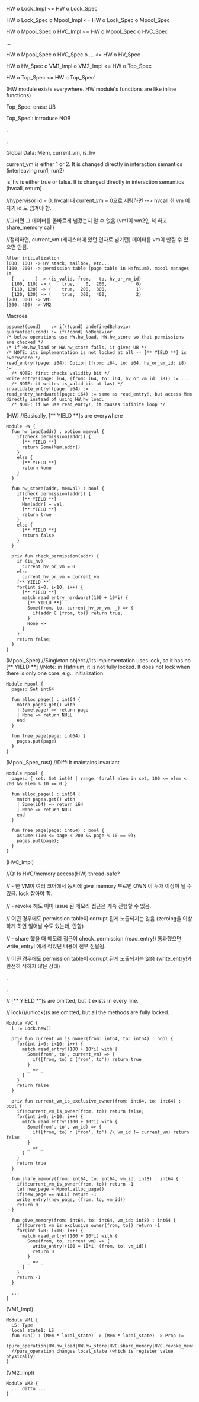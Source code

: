 HW o Lock_Impl <= HW o Lock_Spec

HW o Lock_Spec o Mpool_Impl <= HW o Lock_Spec o Mpool_Spec

HW o Mpool_Spec o HVC_Impl <= HW o Mpool_Spec o HVC_Spec

...

HW o Mpool_Spec o HVC_Spec o ... <= HW o HV_Spec

HW o HV_Spec o VM1_Impl o VM2_Impl <= HW o Top_Spec

HW o Top_Spec <= HW o Top_Spec'

(HW module exists everywhere. HW module's functions are like inline functions)



Top_Spec: erase UB

Top_Spec': introduce NOB

.

.

Global Data: Mem, current_vm, is_hv

current_vm is either 1 or 2. It is changed directly in interaction semantics (interleaving run1, run2)

is_hv is either true or false. It is changed directly in interaction semantics (hvcall, return)

//hypervisor id = 0, hvcall 때 current_vm = 0으로 세팅하면 --> hvcall 한 vm 이 자기 id 도 넘겨야 함.

//그러면 그 데이터를 올바르게 넘겼는지 알 수 없음 (vm1이 vm2인 척 하고 share_memory call)

//정리하면, current_vm (레지스터에 있던 인자로 넘기던) 데이터를 vm이 만질 수 있으면 안됨.

```
After initialization
[000, 100) -> HV stack, mailbox, etc...
[100, 200) -> permission table (page table in Hafnium). mpool manages it
  [   ,    ) -> (is_valid, from,   to, hv_or_vm_id)
  [100, 110) -> (    true,    0,  200,           0)
  [110, 120) -> (    true,  200,  300,           1)
  [120, 130) -> (    true,  300,  400,           2)
[200, 300) -> VM1
[300, 400) -> VM2
```

Macroes
```
assume!(cond)    := if(!cond) UndefinedBehavior
guarantee!(cond) := if(!cond) NoBehavior
/* below operations use HW.hw_load, HW.hw_store so that permissions are checked */
/* if HW.hw_load or HW.hw_store fails, it gives UB */
/* NOTE: its implementation is not locked at all -- [** YIELD **] is everywhere */
read_entry!(page: i64): Option (from: i64, to: i64, hv_or_vm_id: i8) :=  ...
  /* NOTE: first checks validity bit */
write_entry!(page: i64, (from: i64, to: i64, hv_or_vm_id: i8)) := ...
  /* NOTE: it writes is_valid bit at last */
invalidate_entry!(page: i64) := ...
read_entry_hardware!(page: i64) := same as read_entry!, but access Mem directly instead of using HW.hw_load.
  /* NOTE: if we use read_entry!, it causes infinite loop */
```

(HW)
//Basically, [** YIELD **]s are everywhere

```Coq
Module HW {
  fun hw_load(addr) : option memval {
    if(check_permission(addr)) {
      [** YIELD **]
      return Some(Mem[addr])
    }
    else {
      [** YIELD **]
      return None
    }
  }

  fun hw_store(addr, memval) : bool {
    if(check_permission(addr)) {
      [** YIELD **]
      Mem[addr] = val;
      [** YIELD **]
      return true
    }
    else {
      [** YIELD **]
      return false
    }
  }

  priv fun check_permission(addr) {
    if (is_hv) 
      current_hv_or_vm = 0
    else
      current_hv_or_vm = current_vm
    [** YIELD **]
    for(int i=0; i<10; i++) {
      [** YIELD **]
      match read_entry_hardware!(100 + 10*i) {
        [** YIELD **]
        Some(from, to, current_hv_or_vm, _) => {
          if(addr ∈ [from, to)) return true;
        }
        None => _
      }
    }
    return false;
  }
}
```


(Mpool_Spec)
//Singleton object
//Its implementation uses lock, so it has no [** YIELD **]
//Note: in Hafnium, it is not fully locked. It does not lock when there is only one core: e.g., initialization
```Coq
Module Mpool {
  pages: Set int64

  fun alloc_page() : int64 {
    match pages.get() with 
    | Some(page) => return page
    | None => return NULL
    end
  }

  fun free_page(page: int64) {
    pages.put(page)
  }
}
```


(Mpool_Spec_rust)
//Diff: It maintains invariant
```Coq
Module Mpool {
  pages: { set: Set int64 | range: forall elem in set, 100 <= elem < 200 && elem % 10 == 0 }

  fun alloc_page() : int64 {
    match pages.get() with 
    | Some(i64) => return i64
    | None => return NULL
    end
  }
  
  fun free_page(page: int64) : bool {
    assume!(100 <= page < 200 && page % 10 == 0);
    pages.put(page);
  }
}
```


(HVC_Impl)

//Q: Is HVC/memory access(HW) thread-safe?

// - 한 VM이 여러 코어에서 동시에 give_memory 부르면 OWN 이 두개 이상이 될 수 있음. lock 잡아야 함.

// - revoke 해도 이미 issue 된 메모리 접근은 계속 진행할 수 있음. 

//   어떤 경우에도 permission table이 corrupt 된게 노출되지는 않음 (zeroing을 이상하게 하면 일어날 수도 있는데, 안함)

// - share 했을 때 메모리 접근이 check_permission (read_entry!) 통과했으면 write_entry! 에서 적었던 내용이 전부 전달됨.

//   어떤 경우에도 permission table이 corrupt 된게 노출되지는 않음 (write_entry!가 완전히 적히지 않은 상태)

.

.


// [** YIELD **]s are omitted, but it exists in every line.

// lock()/unlock()s are omitted, but all the methods are fully locked.
```Coq
Module HVC {
  l := Lock.new()

  priv fun current_vm_is_owner(from: int64, to: int64) : bool {
    for(int i=0; i<10; i++) {
      match read_entry!(100 + 10*i) with {
        Some(from', to', current_vm) => {
          if([from, to) ⊆ [from', to')) return true
        }
        _ => _
      }
    }
    return false
  }
  
  priv fun current_vm_is_exclusive_owner(from: int64, to: int64) : bool {
    if(!current_vm_is_owner(from, to)) return false;
    for(int i=0; i<10; i++) {
      match read_entry!(100 + 10*i) with {
        Some(from', to', vm_id) => {
          if([from, to) ∩ [from', to') /\ vm_id != current_vm) return false
        }
        _ => _
      }
    }
    return true
  }
  
  fun share_memory(from: int64, to: int64, vm_id: int8) : int64 {
    if(!current_vm_is_owner(from, to)) return -1
    let new_page = Mpool.alloc_page()
    if(new_page == NULL) return -1
    write_entry!(new_page, (from, to, vm_id))
    return 0
  }
  
  fun give_memory(from: int64, to: int64, vm_id: int8) : int64 {
    if(!current_vm_is_exclusive_owner(from, to)) return -1
    for(int i=0; i<10; i++) {
      match read_entry!(100 + 10*i) with {
        Some(from, to, current_vm) => {
          write_entry!(100 + 10*i, (from, to, vm_id))
          return 0
        }
        _ => _
      }
    }
    return -1
  }

  ...
}
```


(VM1_Impl)
```Coq
Module VM1 {
  LS: Type
  local_state1: LS
  fun run() : (Mem * local_state) -> (Mem * local_state) -> Prop := 
    (pure_operation|HW.hw_load|HW.hw_store|HVC.share_memory|HVC.revoke_memory)*
  //pure_operation changes local_state (which is register value physically)
}
```


(VM2_Impl)
```Coq
Module VM2 {
  ... ditto ...
}
```
